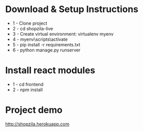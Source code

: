 

# Download & Setup Instructions

* 1 - Clone project
* 2 - cd shopzila-live
* 3 - Create virtual environment: virtualenv myenv
* 4 - myenv\scripts\activate
* 5 - pip install -r requirements.txt
* 6 - python manage.py runserver

# Install react modules
* 1 - cd frontend
* 2 - npm install

# Project demo
http://shopzila.herokuapp.com
